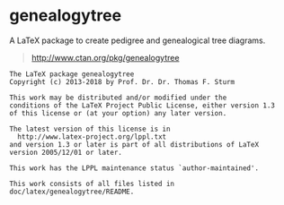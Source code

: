 genealogytree
=============

A LaTeX package to create pedigree and genealogical tree diagrams.

> http://www.ctan.org/pkg/genealogytree

```
The LaTeX package genealogytree
Copyright (c) 2013-2018 by Prof. Dr. Dr. Thomas F. Sturm

This work may be distributed and/or modified under the
conditions of the LaTeX Project Public License, either version 1.3
of this license or (at your option) any later version.

The latest version of this license is in
  http://www.latex-project.org/lppl.txt
and version 1.3 or later is part of all distributions of LaTeX
version 2005/12/01 or later.

This work has the LPPL maintenance status `author-maintained'.

This work consists of all files listed in doc/latex/genealogytree/README.
```
